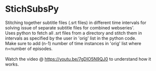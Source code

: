 # StichSubsPy
Stitching together subtitle files (.srt files) in different time intervals for solving issue of separate subtitle files for combined webseries'. <br>
Uses python to fetch all .srt files from a directory and stitch them in intervals as specified by the user in 'orig' list in the python code. <br>
Make sure to add (n-1) number of time instances in 'orig' list where n=number of episodes. <br>
<br>
Watch the video @ https://youtu.be/7gDIO5N9QJ0 to understand how it works.
